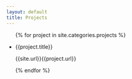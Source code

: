 ```yaml
---
layout: default
title: Projects
---
```

<div class="marginalize">
    <ul>
        {% for project in site.categories.projects %}
            <li>                
                <p>{{project.title}}</p>
                <p>{{site.url}}{{project.url}}</p>
            </li>
        {% endfor %}
    </ul>
</div>
